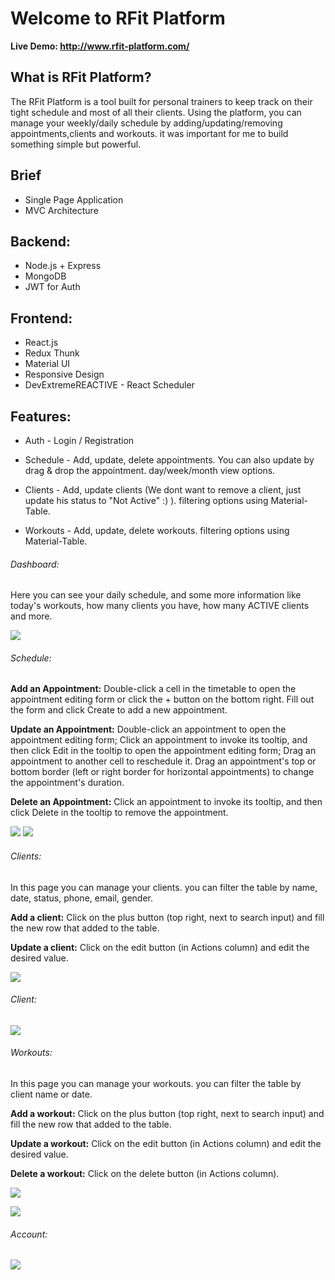 # Welcome to RFit Platform
**Live Demo: http://www.rfit-platform.com/**

## What is RFit Platform?
The RFit Platform is a tool built for personal trainers to keep track on their tight schedule and most of all their clients.
Using the platform, you can manage your weekly/daily schedule by adding/updating/removing appointments,clients and workouts.
it was important for me to build something simple but powerful.


## Brief
* Single Page Application
* MVC Architecture

## Backend:
* Node.js + Express
* MongoDB
* JWT for Auth

## Frontend:
* React.js
* Redux Thunk
* Material UI
* Responsive Design
* DevExtremeREACTIVE - React Scheduler

## Features:
* Auth - Login / Registration
* Schedule - Add, update, delete appointments. You can also update by drag & drop the appointment.
day/week/month view options.

* Clients - Add, update clients (We dont want to remove a client, just update his status to "Not Active" :) ).
filtering options using Material-Table.

* Workouts - Add, update, delete workouts.
filtering options using Material-Table.

###### Dashboard:
Here you can see your daily schedule, and some more information like today's workouts, how many clients you have, how many ACTIVE clients and more.

![](https://i.ibb.co/7QZ7vzZ/2.jpg)

###### Schedule:
**Add an Appointment:**
Double-click a cell in the timetable to open the appointment editing form or click the + button on the bottom right.
Fill out the form and click Create to add a new appointment.

**Update an Appointment:**
Double-click an appointment to open the appointment editing form;
Click an appointment to invoke its tooltip, and then click Edit in the tooltip to open the appointment editing form;
Drag an appointment to another cell to reschedule it. 
Drag an appointment's top or bottom border (left or right border for horizontal appointments) to change the appointment's duration.

**Delete an Appointment:**
Click an appointment to invoke its tooltip, and then click Delete in the tooltip to remove the appointment.

![](https://i.ibb.co/RTkMHTY/1.jpg)
![](https://i.ibb.co/jzqM5TM/9.jpg)

###### Clients:
In this page you can manage your clients.
you can filter the table by name, date, status, phone, email, gender.

**Add a client:**
Click on the plus button (top right, next to search input) and fill the new row that added to the table.

**Update a client:**
Click on the edit button (in Actions column) and edit the desired value.

![](https://i.ibb.co/v4n9vk3/3.jpg)

###### Client:
![](https://i.ibb.co/cvRmzM6/6.jpg)

###### Workouts:
In this page you can manage your workouts.
you can filter the table by client name or date.

**Add a workout:**
Click on the plus button (top right, next to search input) and fill the new row that added to the table.

**Update a workout:**
Click on the edit button (in Actions column) and edit the desired value.

**Delete a workout:**
Click on the delete button (in Actions column).

![](https://i.ibb.co/v4n9vk3/3.jpg)


![](https://i.ibb.co/k8GwxGK/7.jpg)

###### Account:
![](https://i.ibb.co/bWnwHnt/8.jpg)



